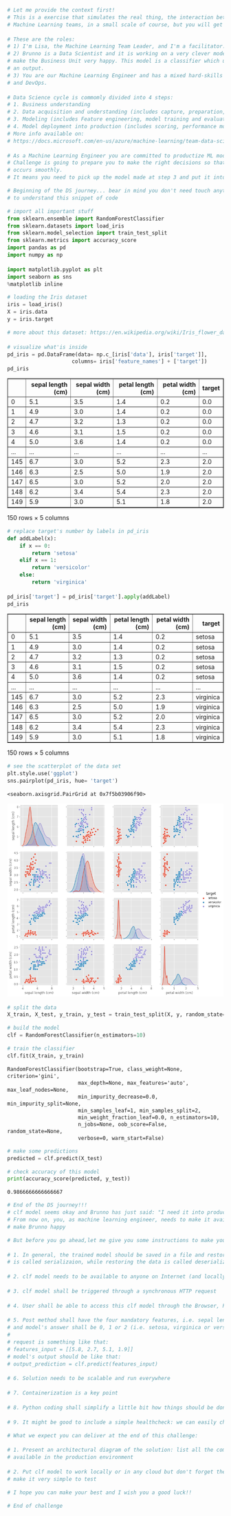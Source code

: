 ```python
# Let me provide the context first!
# This is a exercise that simulates the real thing, the interaction between Data Science and 
# Machine Learning teams, in a small scale of course, but you will get the point :))

# These are the roles:
# 1) I'm Lisa, the Machine Learning Team Leader, and I'm a facilitator.
# 2) Brunno is a Data Scientist and it is working on a very clever model that's going to change the world and 
# make the Business Unit very happy. This model is a classifier which uses 4 features (input variables) to define 
# an output.
# 3) You are our Machine Learning Engineer and has a mixed hard-skills such as coding software, machne learning 
# and DevOps. 

# Data Science cycle is commomly divided into 4 steps:
# 1. Business understanding
# 2. Data acquisition and understanding (includes capture, preparation, wragling, exploration and cleaning)
# 3. Modeling (includes Feature engineering, model training and evaluation) 
# 4. Model deployment into production (includes scoring, performance monitoring etc)
# More info available on: 
# https://docs.microsoft.com/en-us/azure/machine-learning/team-data-science-process/overview

# As a Machine Learning Engineer you are committed to productize ML models and make life easier for DS team. 
# Challenge is going to prepare you to make the right decisions so that the transition from step 3 to step 4 
# occurs smoothly. 
# It means you need to pick up the model made at step 3 and put it into production on step 4.
```


```python
# Beginning of the DS journey... bear in mind you don't need touch anything here, but it is a good thing 
# to understand this snippet of code
```


```python
# import all important stuff
from sklearn.ensemble import RandomForestClassifier
from sklearn.datasets import load_iris
from sklearn.model_selection import train_test_split
from sklearn.metrics import accuracy_score
import pandas as pd
import numpy as np

import matplotlib.pyplot as plt
import seaborn as sns
%matplotlib inline
```


```python
# loading the Iris dataset
iris = load_iris()
X = iris.data
y = iris.target
```


```python
# more about this dataset: https://en.wikipedia.org/wiki/Iris_flower_data_set

# visualize what'is inside
pd_iris = pd.DataFrame(data= np.c_[iris['data'], iris['target']],
                     columns= iris['feature_names'] + ['target'])
pd_iris
```




<div>
<table border="1" class="dataframe">
  <thead>
    <tr style="text-align: right;">
      <th></th>
      <th>sepal length (cm)</th>
      <th>sepal width (cm)</th>
      <th>petal length (cm)</th>
      <th>petal width (cm)</th>
      <th>target</th>
    </tr>
  </thead>
  <tbody>
    <tr>
      <td>0</td>
      <td>5.1</td>
      <td>3.5</td>
      <td>1.4</td>
      <td>0.2</td>
      <td>0.0</td>
    </tr>
    <tr>
      <td>1</td>
      <td>4.9</td>
      <td>3.0</td>
      <td>1.4</td>
      <td>0.2</td>
      <td>0.0</td>
    </tr>
    <tr>
      <td>2</td>
      <td>4.7</td>
      <td>3.2</td>
      <td>1.3</td>
      <td>0.2</td>
      <td>0.0</td>
    </tr>
    <tr>
      <td>3</td>
      <td>4.6</td>
      <td>3.1</td>
      <td>1.5</td>
      <td>0.2</td>
      <td>0.0</td>
    </tr>
    <tr>
      <td>4</td>
      <td>5.0</td>
      <td>3.6</td>
      <td>1.4</td>
      <td>0.2</td>
      <td>0.0</td>
    </tr>
    <tr>
      <td>...</td>
      <td>...</td>
      <td>...</td>
      <td>...</td>
      <td>...</td>
      <td>...</td>
    </tr>
    <tr>
      <td>145</td>
      <td>6.7</td>
      <td>3.0</td>
      <td>5.2</td>
      <td>2.3</td>
      <td>2.0</td>
    </tr>
    <tr>
      <td>146</td>
      <td>6.3</td>
      <td>2.5</td>
      <td>5.0</td>
      <td>1.9</td>
      <td>2.0</td>
    </tr>
    <tr>
      <td>147</td>
      <td>6.5</td>
      <td>3.0</td>
      <td>5.2</td>
      <td>2.0</td>
      <td>2.0</td>
    </tr>
    <tr>
      <td>148</td>
      <td>6.2</td>
      <td>3.4</td>
      <td>5.4</td>
      <td>2.3</td>
      <td>2.0</td>
    </tr>
    <tr>
      <td>149</td>
      <td>5.9</td>
      <td>3.0</td>
      <td>5.1</td>
      <td>1.8</td>
      <td>2.0</td>
    </tr>
  </tbody>
</table>
<p>150 rows × 5 columns</p>
</div>




```python
# replace target's number by labels in pd_iris
def addLabel(x):
    if x == 0:
        return 'setosa'
    elif x == 1:
        return 'versicolor'
    else:
        return 'virginica'
    
pd_iris['target'] = pd_iris['target'].apply(addLabel)
pd_iris
```




<div>
<table border="1" class="dataframe">
  <thead>
    <tr style="text-align: right;">
      <th></th>
      <th>sepal length (cm)</th>
      <th>sepal width (cm)</th>
      <th>petal length (cm)</th>
      <th>petal width (cm)</th>
      <th>target</th>
    </tr>
  </thead>
  <tbody>
    <tr>
      <td>0</td>
      <td>5.1</td>
      <td>3.5</td>
      <td>1.4</td>
      <td>0.2</td>
      <td>setosa</td>
    </tr>
    <tr>
      <td>1</td>
      <td>4.9</td>
      <td>3.0</td>
      <td>1.4</td>
      <td>0.2</td>
      <td>setosa</td>
    </tr>
    <tr>
      <td>2</td>
      <td>4.7</td>
      <td>3.2</td>
      <td>1.3</td>
      <td>0.2</td>
      <td>setosa</td>
    </tr>
    <tr>
      <td>3</td>
      <td>4.6</td>
      <td>3.1</td>
      <td>1.5</td>
      <td>0.2</td>
      <td>setosa</td>
    </tr>
    <tr>
      <td>4</td>
      <td>5.0</td>
      <td>3.6</td>
      <td>1.4</td>
      <td>0.2</td>
      <td>setosa</td>
    </tr>
    <tr>
      <td>...</td>
      <td>...</td>
      <td>...</td>
      <td>...</td>
      <td>...</td>
      <td>...</td>
    </tr>
    <tr>
      <td>145</td>
      <td>6.7</td>
      <td>3.0</td>
      <td>5.2</td>
      <td>2.3</td>
      <td>virginica</td>
    </tr>
    <tr>
      <td>146</td>
      <td>6.3</td>
      <td>2.5</td>
      <td>5.0</td>
      <td>1.9</td>
      <td>virginica</td>
    </tr>
    <tr>
      <td>147</td>
      <td>6.5</td>
      <td>3.0</td>
      <td>5.2</td>
      <td>2.0</td>
      <td>virginica</td>
    </tr>
    <tr>
      <td>148</td>
      <td>6.2</td>
      <td>3.4</td>
      <td>5.4</td>
      <td>2.3</td>
      <td>virginica</td>
    </tr>
    <tr>
      <td>149</td>
      <td>5.9</td>
      <td>3.0</td>
      <td>5.1</td>
      <td>1.8</td>
      <td>virginica</td>
    </tr>
  </tbody>
</table>
<p>150 rows × 5 columns</p>
</div>




```python
# see the scatterplot of the data set
plt.style.use('ggplot')
sns.pairplot(pd_iris, hue= 'target')
```




    <seaborn.axisgrid.PairGrid at 0x7f5b03906f90>




![png](chart.png)



```python
# split the data
X_train, X_test, y_train, y_test = train_test_split(X, y, random_state=42, test_size=0.5)
```


```python
# build the model
clf = RandomForestClassifier(n_estimators=10)
```


```python
# train the classifier
clf.fit(X_train, y_train)
```




    RandomForestClassifier(bootstrap=True, class_weight=None, criterion='gini',
                           max_depth=None, max_features='auto', max_leaf_nodes=None,
                           min_impurity_decrease=0.0, min_impurity_split=None,
                           min_samples_leaf=1, min_samples_split=2,
                           min_weight_fraction_leaf=0.0, n_estimators=10,
                           n_jobs=None, oob_score=False, random_state=None,
                           verbose=0, warm_start=False)




```python
# make some predictions
predicted = clf.predict(X_test)
```


```python
# check accuracy of this model
print(accuracy_score(predicted, y_test))
```

    0.9866666666666667



```python
# End of the DS journey!!!
# clf model seems okay and Brunno has just said: "I need it into production pleeeeeease"
# From now on, you, as machine learning engineer, needs to make it available for business unit and 
# make Brunno happy
```


```python
# But before you go ahead,let me give you some instructions to make your life easier:

# 1. In general, the trained model should be saved in a file and restored in order to reuse it: The saving of data
# is called serializaion, while restoring the data is called deserialization

# 2. clf model needs to be available to anyone on Internet (and locally for development tests)

# 3. clf model shall be triggered through a synchronous HTTP request

# 4. User shall be able to access this clf model through the Browser, Postman or any another tool like that 

# 5. Post method shall have the four mandatory features, i.e. sepal length, sepal width, petal lentgh, petal width
# and model's answer shall be 0, 1 or 2 (i.e. setosa, virginica or versicolor)
#
# request is something like that: 
# features_input = [[5.8, 2.7, 5.1, 1.9]]
# model's output should be like that:
# output_prediction = clf.predict(features_input)

# 6. Solution needs to be scalable and run everywhere

# 7. Containerization is a key point

# 8. Python coding shall simplify a little bit how things should be done in the backend

# 9. It might be good to include a simple healthcheck: we can easily check if model is on or not
```


```python
# What we expect you can deliver at the end of this challenge:

# 1. Present an architectural diagram of the solution: list all the components required to make clf model 
# available in the production environment

# 2. Put clf model to work locally or in any cloud but don't forget the steps 6/7 above (run everywhere) and 
# make it very simple to test
```


```python
# I hope you can make your best and I wish you a good luck!!
```


```python
# End of challenge
```
